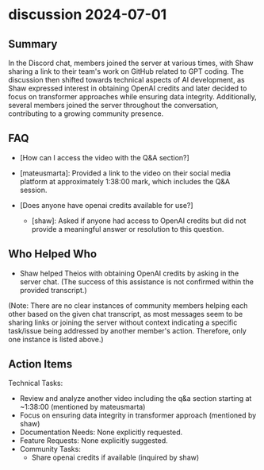 # discussion 2024-07-01

## Summary

In the Discord chat, members joined the server at various times, with Shaw sharing a link to their team's work on GitHub related to GPT coding. The discussion then shifted towards technical aspects of AI development, as Shaw expressed interest in obtaining OpenAI credits and later decided to focus on transformer approaches while ensuring data integrity. Additionally, several members joined the server throughout the conversation, contributing to a growing community presence.

## FAQ

- [How can I access the video with the Q&A section?]
- [mateusmarta]: Provided a link to the video on their social media platform at approximately 1:38:00 mark, which includes the Q&A session.

- [Does anyone have openai credits available for use?]
    - [shaw]: Asked if anyone had access to OpenAI credits but did not provide a meaningful answer or resolution to this question.

## Who Helped Who

- Shaw helped Theios with obtaining OpenAI credits by asking in the server chat. (The success of this assistance is not confirmed within the provided transcript.)

(Note: There are no clear instances of community members helping each other based on the given chat transcript, as most messages seem to be sharing links or joining the server without context indicating a specific task/issue being addressed by another member's action. Therefore, only one instance is listed above.)

## Action Items

Technical Tasks:

- Review and analyze another video including the q&a section starting at ~1:38:00 (mentioned by mateusmarta)
- Focus on ensuring data integrity in transformer approach (mentioned by shaw)
- Documentation Needs: None explicitly requested.
- Feature Requests: None explicitly suggested.
- Community Tasks:
    - Share openai credits if available (inquired by shaw)
